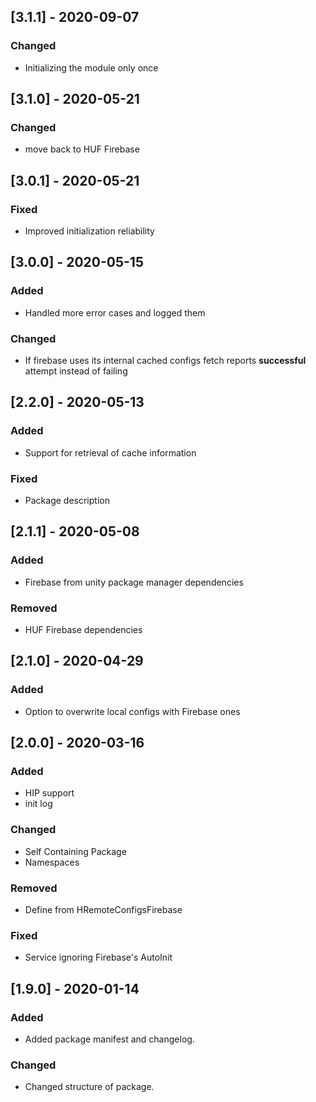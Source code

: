 ## [3.1.1] - 2020-09-07
### Changed
- Initializing the module only once


## [3.1.0] - 2020-05-21
### Changed
- move back to HUF Firebase


## [3.0.1] - 2020-05-21
### Fixed
- Improved initialization reliability


## [3.0.0] - 2020-05-15
### Added 
- Handled more error cases and logged them

### Changed
- If firebase uses its internal cached configs fetch reports **successful** attempt instead of failing

## [2.2.0] - 2020-05-13
### Added 
- Support for retrieval of cache information

### Fixed
- Package description

## [2.1.1] - 2020-05-08
### Added
- Firebase from unity package manager dependencies

### Removed
- HUF Firebase dependencies

## [2.1.0] - 2020-04-29
### Added
- Option to overwrite local configs with Firebase ones

## [2.0.0] - 2020-03-16
### Added
- HIP support
- init log

### Changed
- Self Containing Package
- Namespaces

### Removed
- Define from HRemoteConfigsFirebase

### Fixed
- Service ignoring Firebase's AutoInit

## [1.9.0] - 2020-01-14
### Added
- Added package manifest and changelog.

### Changed
- Changed structure of package.
